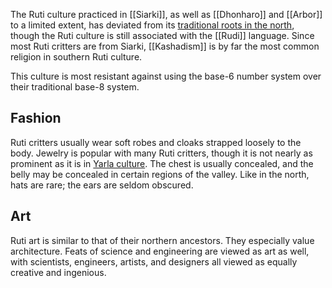 The Ruti culture practiced in [[Siarki]], as well as [[Dhonharo]] and [[Arbor]] to a limited extent, has deviated from its [traditional roots in the north](Ludi%20Culture.md), though the Ruti culture is still associated with the [[Rudi]] language. Since most Ruti critters are from Siarki, [[Kashadism]] is by far the most common religion in southern Ruti culture.

This culture is most resistant against using the base-6 number system over their traditional base-8 system.
## Fashion
Ruti critters usually wear soft robes and cloaks strapped loosely to the body. Jewelry is popular with many Ruti critters, though it is not nearly as prominent as it is in [Yarla culture](Yarla%20Culture.md). The chest is usually concealed, and the belly may be concealed in certain regions of the valley. Like in the north, hats are rare; the ears are seldom obscured.
## Art
Ruti art is similar to that of their northern ancestors. They especially value architecture. Feats of science and engineering are viewed as art as well, with scientists, engineers, artists, and designers all viewed as equally creative and ingenious.